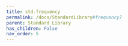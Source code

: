 ```yaml
---
title: std.frequency
permalink: /docs/StandardLibrary#frequency7
parent: Standard Library
has_children: False
nav_order: 5
---
```

